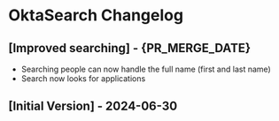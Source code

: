 # OktaSearch Changelog

## [Improved searching] - {PR_MERGE_DATE}

- Searching people can now handle the full name (first and last name)
- Search now looks for applications

## [Initial Version] - 2024-06-30
